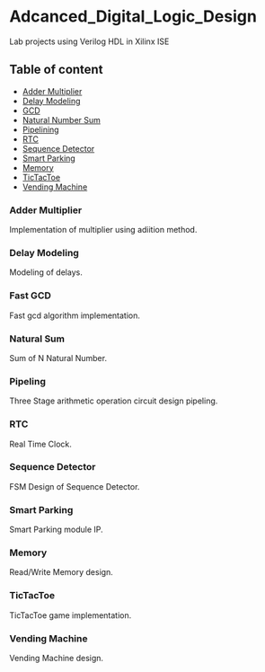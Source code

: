 # Adcanced_Digital_Logic_Design
Lab projects using Verilog HDL in Xilinx ISE
## Table of content
- [Adder Multiplier](###Adder%20Multiplier)
- [Delay Modeling](###Delay%20Modeling)
- [GCD](###Fast%20GCD)
- [Natural Number Sum](###Natural%20Sum)
- [Pipelining](####Pipeling)
- [RTC](###RTC)
- [Sequence Detector](###Sequence%20Detector)
- [Smart Parking](###Smart%20Parking)
- [Memory](###Memory)
- [TicTacToe](###TicTacToe)
- [Vending Machine](###Vending%20Machine)

### Adder Multiplier
Implementation of multiplier using adiition method.

### Delay Modeling
Modeling of delays.

### Fast GCD
Fast gcd algorithm implementation.

### Natural Sum
Sum of N Natural Number.

### Pipeling
Three Stage arithmetic operation circuit design pipeling.

### RTC
Real Time Clock.

### Sequence Detector
FSM Design of Sequence Detector.

### Smart Parking
Smart Parking module IP.

### Memory
Read/Write Memory design.

### TicTacToe
TicTacToe game implementation.

### Vending Machine
Vending Machine design.
